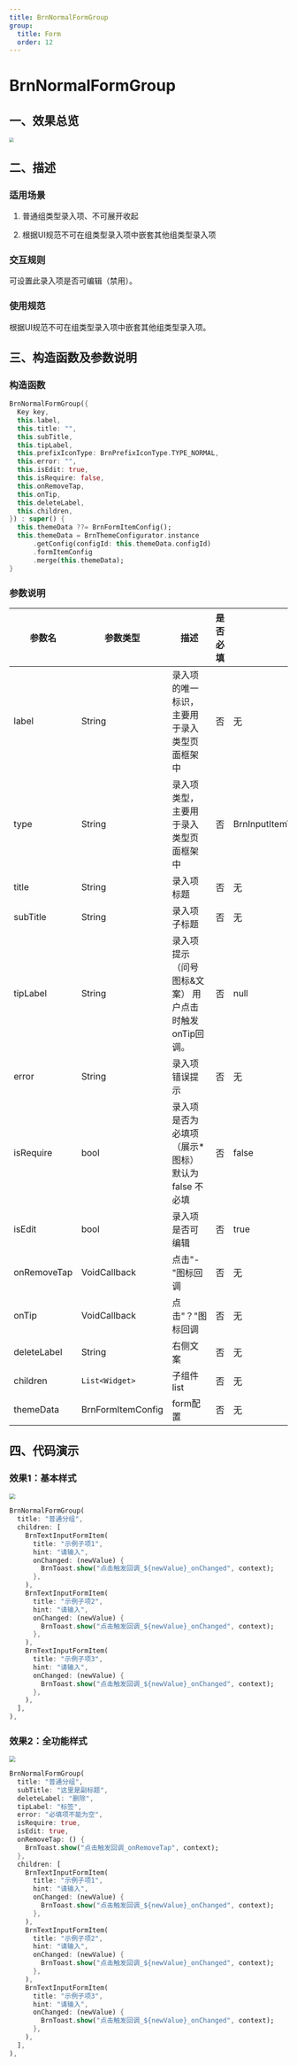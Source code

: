 ```yaml
---
title: BrnNormalFormGroup
group:
  title: Form
  order: 12
---
```


# BrnNormalFormGroup

## 一、效果总览

<img src="./img/BrnNormalFormGroupIntro.png" style="zoom:50%;" />

## 二、描述

### 适用场景

1. 普通组类型录入项、不可展开收起

2. 根据UI规范不可在组类型录入项中嵌套其他组类型录入项

### 交互规则

可设置此录入项是否可编辑（禁用）。

### 使用规范

根据UI规范不可在组类型录入项中嵌套其他组类型录入项。

## 三、构造函数及参数说明

### 构造函数


```dart
BrnNormalFormGroup({
  Key key,
  this.label,
  this.title: "",
  this.subTitle,
  this.tipLabel,
  this.prefixIconType: BrnPrefixIconType.TYPE_NORMAL,
  this.error: "",
  this.isEdit: true,
  this.isRequire: false,
  this.onRemoveTap,
  this.onTip,
  this.deleteLabel,
  this.children,
}) : super() {
  this.themeData ??= BrnFormItemConfig();
  this.themeData = BrnThemeConfigurator.instance
      .getConfig(configId: this.themeData.configId)
      .formItemConfig
      .merge(this.themeData);
}
```
### 参数说明

| **参数名** | **参数类型** | **描述** | **是否必填** | **默认值** | **备注** |
| --- | --- | --- | --- | --- | --- |
| label | String | 录入项的唯一标识，主要用于录入类型页面框架中 | 否 | 无 |  |
| type | String | 录入项类型，主要用于录入类型页面框架中 | 否 | BrnInputItemType.normalGroupType | 外部可用此字段判断表单类型 |
| title | String | 录入项标题 | 否 | 无 |  |
| subTitle | String | 录入项子标题 | 否 | 无 |  |
| tipLabel | String | 录入项提示（问号图标&文案） 用户点击时触发onTip回调。 | 否 | null | 1. 若赋值为 空字符串（""）时仅展示"问号"图标，2. 若赋值为非空字符串时 展示"问号图标&文案"，3. 若不赋值或赋值为null时 不显示提示项 |
| error | String | 录入项错误提示 | 否 | 无 |  |
| isRequire | bool | 录入项是否为必填项（展示*图标） 默认为 false 不必填 | 否 | false |  |
| isEdit | bool | 录入项 是否可编辑 | 否 | true | true：可编辑false：禁用 |
| onRemoveTap | VoidCallback | 点击"-"图标回调 | 否 | 无 | 见**prefixIconType**字段 |
| onTip | VoidCallback | 点击"？"图标回调 | 否 | 无 | 见**tipLabel**字段 |
| deleteLabel | String | 右侧文案 | 否 | 无 |  |
| children | `List<Widget>` | 子组件list | 否 | 无 |  |
| themeData | BrnFormItemConfig | form配置 | 否 | 无 | |

## 四、代码演示

### 效果1：基本样式

<img src="./img/BrnNormalFormGroupDemo1.png" style="zoom:67%;" />

```dart
BrnNormalFormGroup(
  title: "普通分组",
  children: [
    BrnTextInputFormItem(
      title: "示例子项1",
      hint: "请输入",
      onChanged: (newValue) {
        BrnToast.show("点击触发回调_${newValue}_onChanged", context);
      },
    ),
    BrnTextInputFormItem(
      title: "示例子项2",
      hint: "请输入",
      onChanged: (newValue) {
        BrnToast.show("点击触发回调_${newValue}_onChanged", context);
      },
    ),
    BrnTextInputFormItem(
      title: "示例子项3",
      hint: "请输入",
      onChanged: (newValue) {
        BrnToast.show("点击触发回调_${newValue}_onChanged", context);
      },
    ),
  ],
),
```
### 效果2：全功能样式

<img src="./img/BrnNormalFormGroupDemo2.png" style="zoom:67%;" />

```dart
BrnNormalFormGroup(
  title: "普通分组",
  subTitle: "这里是副标题",
  deleteLabel: "删除",
  tipLabel: "标签",
  error: "必填项不能为空",
  isRequire: true,
  isEdit: true,
  onRemoveTap: () {
    BrnToast.show("点击触发回调_onRemoveTap", context);
  },
  children: [
    BrnTextInputFormItem(
      title: "示例子项1",
      hint: "请输入",
      onChanged: (newValue) {
        BrnToast.show("点击触发回调_${newValue}_onChanged", context);
      },
    ),
    BrnTextInputFormItem(
      title: "示例子项2",
      hint: "请输入",
      onChanged: (newValue) {
        BrnToast.show("点击触发回调_${newValue}_onChanged", context);
      },
    ),
    BrnTextInputFormItem(
      title: "示例子项3",
      hint: "请输入",
      onChanged: (newValue) {
        BrnToast.show("点击触发回调_${newValue}_onChanged", context);
      },
    ),
  ],
),
```

